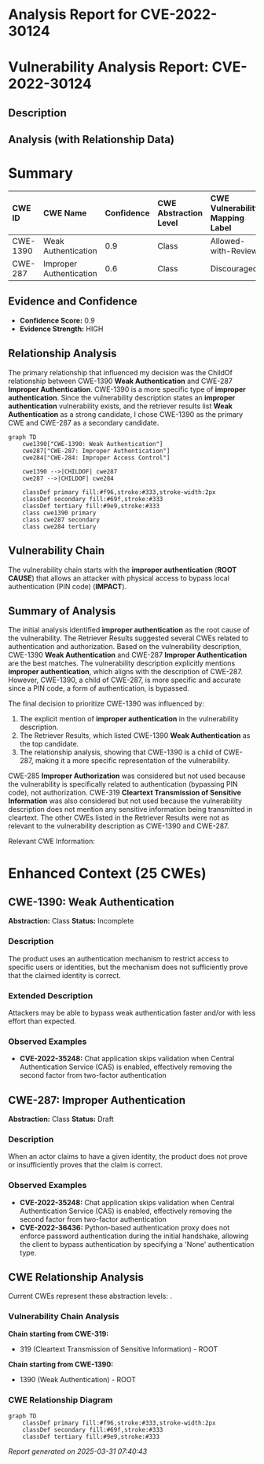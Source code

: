 # Analysis Report for CVE-2022-30124

# Vulnerability Analysis Report: CVE-2022-30124

## Description



## Analysis (with Relationship Data)

# Summary
| CWE ID  | CWE Name                                              | Confidence | CWE Abstraction Level | CWE Vulnerability Mapping Label | CWE-Vulnerability Mapping Notes |
| :-------- | :---------------------------------------------------- | :--------- | :---------------------- | :------------------------------ | :------------------------------ |
| CWE-1390  | Weak Authentication                                   | 0.9        | Class                   | Allowed-with-Review             | Primary CWE                     |
| CWE-287   | Improper Authentication                               | 0.6        | Class                   | Discouraged                     | Secondary Candidate             |

## Evidence and Confidence

*   **Confidence Score:** 0.9
*   **Evidence Strength:** HIGH

## Relationship Analysis
The primary relationship that influenced my decision was the ChildOf relationship between CWE-1390 **Weak Authentication** and CWE-287 **Improper Authentication**. CWE-1390 is a more specific type of **improper authentication**. Since the vulnerability description states an **improper authentication** vulnerability exists, and the retriever results list **Weak Authentication** as a strong candidate, I chose CWE-1390 as the primary CWE and CWE-287 as a secondary candidate.

```mermaid
graph TD
    cwe1390["CWE-1390: Weak Authentication"]
    cwe287["CWE-287: Improper Authentication"]
    cwe284["CWE-284: Improper Access Control"]
    
    cwe1390 -->|CHILDOF| cwe287
    cwe287 -->|CHILDOF| cwe284
    
    classDef primary fill:#f96,stroke:#333,stroke-width:2px
    classDef secondary fill:#69f,stroke:#333
    classDef tertiary fill:#9e9,stroke:#333
    class cwe1390 primary
    class cwe287 secondary
    class cwe284 tertiary
```

## Vulnerability Chain
The vulnerability chain starts with the **improper authentication** (**ROOT CAUSE**) that allows an attacker with physical access to bypass local authentication (PIN code) (**IMPACT**).

## Summary of Analysis
The initial analysis identified **improper authentication** as the root cause of the vulnerability. The Retriever Results suggested several CWEs related to authentication and authorization. Based on the vulnerability description, CWE-1390 **Weak Authentication** and CWE-287 **Improper Authentication** are the best matches. The vulnerability description explicitly mentions **improper authentication**, which aligns with the description of CWE-287. However, CWE-1390, a child of CWE-287, is more specific and accurate since a PIN code, a form of authentication, is bypassed.

The final decision to prioritize CWE-1390 was influenced by:
1.  The explicit mention of **improper authentication** in the vulnerability description.
2.  The Retriever Results, which listed CWE-1390 **Weak Authentication** as the top candidate.
3.  The relationship analysis, showing that CWE-1390 is a child of CWE-287, making it a more specific representation of the vulnerability.

CWE-285 **Improper Authorization** was considered but not used because the vulnerability is specifically related to authentication (bypassing PIN code), not authorization. CWE-319 **Cleartext Transmission of Sensitive Information** was also considered but not used because the vulnerability description does not mention any sensitive information being transmitted in cleartext. The other CWEs listed in the Retriever Results were not as relevant to the vulnerability description as CWE-1390 and CWE-287.

Relevant CWE Information:

# Enhanced Context (25 CWEs)

## CWE-1390: Weak Authentication
**Abstraction:** Class
**Status:** Incomplete

### Description
The product uses an authentication mechanism to restrict access to specific users or identities, but the mechanism does not sufficiently prove that the claimed identity is correct.

### Extended Description
Attackers may be able to bypass weak authentication faster and/or with less effort than expected.

### Observed Examples
- **CVE-2022-35248:** Chat application skips validation when Central Authentication Service (CAS) is enabled, effectively removing the second factor from two-factor authentication

## CWE-287: Improper Authentication
**Abstraction:** Class
**Status:** Draft

### Description
When an actor claims to have a given identity, the product does not prove or insufficiently proves that the claim is correct.

### Observed Examples
- **CVE-2022-35248:** Chat application skips validation when Central Authentication Service (CAS) is enabled, effectively removing the second factor from two-factor authentication
- **CVE-2022-36436:** Python-based authentication proxy does not enforce password authentication during the initial handshake, allowing the client to bypass authentication by specifying a 'None' authentication type.


## CWE Relationship Analysis

Current CWEs represent these abstraction levels: .


### Vulnerability Chain Analysis

**Chain starting from CWE-319:**
- 319 (Cleartext Transmission of Sensitive Information) - ROOT


**Chain starting from CWE-1390:**
- 1390 (Weak Authentication) - ROOT



### CWE Relationship Diagram

```mermaid
graph TD
    classDef primary fill:#f96,stroke:#333,stroke-width:2px
    classDef secondary fill:#69f,stroke:#333
    classDef tertiary fill:#9e9,stroke:#333
```



*Report generated on 2025-03-31 07:40:43*
